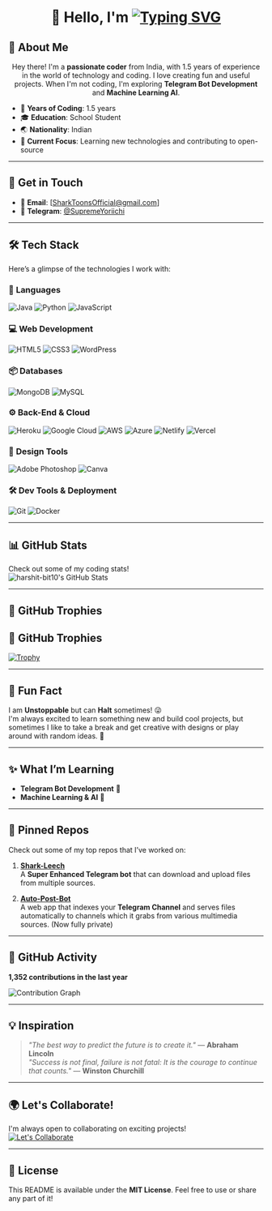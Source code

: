 # <div align="center">👋 Hello, I'm <a href="https://github.com/harshit-bit10"><img src="https://readme-typing-svg.demolab.com?font=Fira+Code&weight=500&size=25&duration=4000&pause=1000&color=F70000&center=true&vCenter=true&width=435&lines=Harshit!✨" alt="Typing SVG" /></a></div>

## 🌟 About Me
<div align="center">
  Hey there! I'm a <strong>passionate coder</strong> from India, with 1.5 years of experience in the world of technology and coding. I love creating fun and useful projects. When I'm not coding, I'm exploring <strong>Telegram Bot Development</strong> and <strong>Machine Learning AI</strong>.
</div>

- 💼 **Years of Coding**: 1.5 years
- 🎓 **Education**: School Student
- 🌏 **Nationality**: Indian
- 🚀 **Current Focus**: Learning new technologies and contributing to open-source

---

## 💬 Get in Touch

- 📧 **Email**: [SharkToonsOfficial@gmail.com]  
- 📱 **Telegram**: [@SupremeYoriichi](https://t.me/SupremeYoriichi)  

---

## 🛠️ Tech Stack

Here’s a glimpse of the technologies I work with:

### 🔧 **Languages**  
<p>
  <img src="https://img.shields.io/badge/Java-007396?style=flat&logo=java" alt="Java"/>
  <img src="https://img.shields.io/badge/Python-3776AB?style=flat&logo=python" alt="Python"/>
  <img src="https://img.shields.io/badge/JavaScript-F7DF1E?style=flat&logo=javascript" alt="JavaScript"/>
</p>

### 💻 **Web Development**  
<p>
  <img src="https://img.shields.io/badge/HTML5-E34F26?style=flat&logo=html5" alt="HTML5"/>
  <img src="https://img.shields.io/badge/CSS3-1572B6?style=flat&logo=css3" alt="CSS3"/>
  <img src="https://img.shields.io/badge/WordPress-21759B?style=flat&logo=wordpress" alt="WordPress"/>
</p>

### 📦 **Databases**  
<p>
  <img src="https://img.shields.io/badge/MongoDB-47A248?style=flat&logo=mongodb" alt="MongoDB"/>
  <img src="https://img.shields.io/badge/MySQL-4479A1?style=flat&logo=mysql" alt="MySQL"/>
</p>

### ⚙️ **Back-End & Cloud**  
<p>
  <img src="https://img.shields.io/badge/Heroku-430098?style=flat&logo=heroku" alt="Heroku"/>
  <img src="https://img.shields.io/badge/Google%20Cloud-4285F4?style=flat&logo=google-cloud" alt="Google Cloud"/>
  <img src="https://img.shields.io/badge/AWS-232F3E?style=flat&logo=amazon-aws" alt="AWS"/>
  <img src="https://img.shields.io/badge/Azure-0078D4?style=flat&logo=microsoft-azure" alt="Azure"/>
  <img src="https://img.shields.io/badge/Netlify-00C7B7?style=flat&logo=netlify" alt="Netlify"/>
  <img src="https://img.shields.io/badge/Vercel-000000?style=flat&logo=vercel" alt="Vercel"/>
</p>

### 🎨 **Design Tools**  
<p>
  <img src="https://img.shields.io/badge/Adobe%20Photoshop-31A8FF?style=flat&logo=adobe-photoshop" alt="Adobe Photoshop"/>
  <img src="https://img.shields.io/badge/Canva-00C4CC?style=flat&logo=canva" alt="Canva"/>
</p>

### 🛠️ **Dev Tools & Deployment**  
<p>
  <img src="https://img.shields.io/badge/Git-F05032?style=flat&logo=git" alt="Git"/>
  <img src="https://img.shields.io/badge/Docker-2496ED?style=flat&logo=docker" alt="Docker"/>
</p>

---

## 📊 GitHub Stats

Check out some of my coding stats!  
![harshit-bit10's GitHub Stats](https://github-readme-stats.vercel.app/api?username=harshit-bit10&count_private=true&show_icons=true&hide_title=true&hide=prs&theme=dark)

---

## 🎯 GitHub Trophies
## 🎯 GitHub Trophies

[![Trophy](https://github-profile-trophy.vercel.app/?username=harshit-bit10&theme=dark&no-frame=true&column=5)](https://github.com/harshit-bit10)

---

## 💬 Fun Fact

I am **Unstoppable** but can **Halt** sometimes! 😜   
I'm always excited to learn something new and build cool projects, but sometimes I like to take a break and get creative with designs or play around with random ideas. 🔮

---

## ✨ What I’m Learning

- **Telegram Bot Development** 📱  
- **Machine Learning & AI** 🤖

---

## 📌 Pinned Repos

Check out some of my top repos that I’ve worked on:

1. **[Shark-Leech](https://github.com/harshit-bit10/SharkLeech)**  
   A **Super Enhanced Telegram bot** that can download and upload files from multiple sources.

2. **[Auto-Post-Bot](https://github.com/harshit-bit10/Auto-Post-bot)**  
   A web app that indexes your **Telegram Channel** and serves files automatically to channels which it grabs from various multimedia sources. (Now fully private)

---

## 🏅 GitHub Activity

**1,352 contributions in the last year**  

![Contribution Graph](https://activity-graph.herokuapp.com/graph?username=harshit-bit10&bg_color=1a1b27&color=ffffff&line=fcfcfc&point=ff0000&area=true)

---

## 💡 Inspiration

> _"The best way to predict the future is to create it."_ — **Abraham Lincoln**  
> _"Success is not final, failure is not fatal: It is the courage to continue that counts."_ — **Winston Churchill**

---

## 🌍 Let's Collaborate!

I'm always open to collaborating on exciting projects!  
[![Let's Collaborate](https://img.shields.io/badge/Collaborate-Open-blue?style=for-the-badge)](https://github.com/harshit-bit10)

---

## 📜 License

This README is available under the **MIT License**. Feel free to use or share any part of it!
